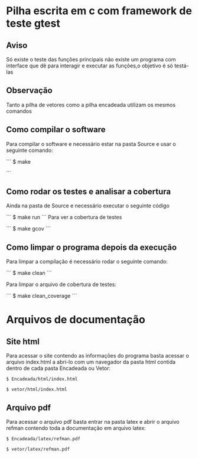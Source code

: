 # Pilha escrita em c com framework de teste gtest
## Aviso

Só existe o teste das funções principais não existe um programa com interface que dê para interagir e executar as funções,o objetivo é só testá-las

## Observação
Tanto a pilha de vetores como a pilha encadeada utilizam os mesmos comandos

## Como compilar o software

Para compilar o software e necessário estar na pasta Source e usar o seguinte comando:

´´´
$ make

´´´

## Como rodar os testes e analisar a cobertura

Ainda na pasta de Source e necessário executar o seguinte código

´´´
$ make run
´´´
Para ver a cobertura de testes

´´´
$ make gcov
´´´

## Como limpar o programa depois da execução
Para limpar a compilação é necessário rodar o seguinte comando:

´´´
$ make clean
´´´

Para limpar o arquivo de cobertura de testes:

´´´
$ make clean_coverage
´´´

# Arquivos de documentação

## Site html
Para acessar o site contendo as informações do programa basta acessar o arquivo index.html a abri-lo com um navegador da pasta html contida dentro de cada pasta Encadeada ou Vetor:
```
$ Encadeada/html/index.html
```

```
$ vetor/html/index.html
```
## Arquivo pdf
Para acessar o arquivo pdf basta entrar na pasta latex e abrir o arquivo refman contendo toda a documentação em arquivo latex:
```
$ Encadeada/latex/refman.pdf
```
```
$ vetor/latex/refman.pdf
```



